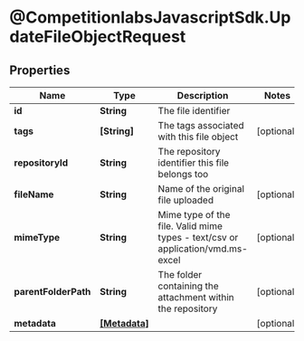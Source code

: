 # @CompetitionlabsJavascriptSdk.UpdateFileObjectRequest

## Properties

Name | Type | Description | Notes
------------ | ------------- | ------------- | -------------
**id** | **String** | The file identifier | 
**tags** | **[String]** | The tags associated with this file object | [optional] 
**repositoryId** | **String** | The repository identifier this file belongs too | 
**fileName** | **String** | Name of the original file uploaded | [optional] 
**mimeType** | **String** | Mime type of the file. Valid mime types - text/csv or application/vmd.ms-excel | [optional] 
**parentFolderPath** | **String** | The folder containing the attachment within the repository | [optional] 
**metadata** | [**[Metadata]**](Metadata.md) |  | [optional] 


